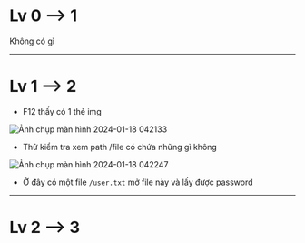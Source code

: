 # Lv 0 --> 1
Không có gì


---

# Lv 1 --> 2

- F12 thấy có 1 thẻ img 

![Ảnh chụp màn hình 2024-01-18 042133](https://github.com/vanniichan/Natas_Wup/assets/112863484/3e81c8e1-5375-46e1-af31-758a4ddfd723)

- Thử kiểm tra xem path /file có chứa những gì không 

![Ảnh chụp màn hình 2024-01-18 042247](https://github.com/vanniichan/Natas_Wup/assets/112863484/12fe78bc-3bb4-41b8-b4f4-3a48e8311860)

- Ở đây có một file `/user.txt` mở file này và lấy được password



---
# Lv 2 --> 3
